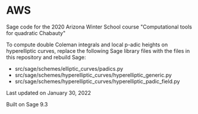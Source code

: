 # AWS

Sage code for the 2020 Arizona Winter School course 
"Computational tools for quadratic Chabauty"

To compute double Coleman integrals and local p-adic heights on hyperelliptic curves, replace the following Sage library files with the files in this repository and rebuild Sage:

* src/sage/schemes/elliptic_curves/padics.py
* src/sage/schemes/hyperelliptic_curves/hyperelliptic_generic.py
* src/sage/schemes/hyperelliptic_curves/hyperelliptic_padic_field.py

Last updated on January 30, 2022

Built on Sage 9.3
